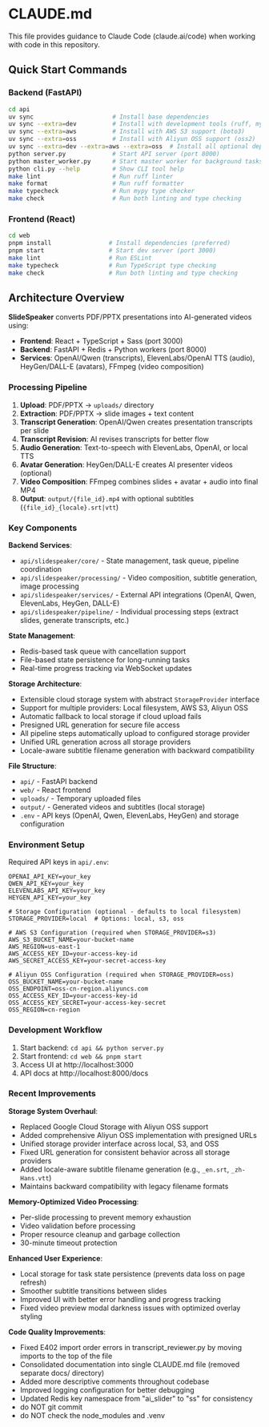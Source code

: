# CLAUDE.md

This file provides guidance to Claude Code (claude.ai/code) when working with code in this repository.

## Quick Start Commands

### Backend (FastAPI)
```bash
cd api
uv sync                      # Install base dependencies
uv sync --extra=dev          # Install with development tools (ruff, mypy, pre-commit)
uv sync --extra=aws          # Install with AWS S3 support (boto3)
uv sync --extra=oss          # Install with Aliyun OSS support (oss2)
uv sync --extra=dev --extra=aws --extra=oss  # Install all optional dependencies
python server.py             # Start API server (port 8000)
python master_worker.py      # Start master worker for background tasks
python cli.py --help         # Show CLI tool help
make lint                    # Run ruff linter
make format                  # Run ruff formatter  
make typecheck               # Run mypy type checker
make check                   # Run both linting and type checking
```

### Frontend (React)
```bash
cd web
pnpm install                # Install dependencies (preferred)
pnpm start                  # Start dev server (port 3000)
make lint                   # Run ESLint
make typecheck              # Run TypeScript type checking
make check                  # Run both linting and type checking
```

## Architecture Overview

**SlideSpeaker** converts PDF/PPTX presentations into AI-generated videos using:
- **Frontend**: React + TypeScript + Sass (port 3000)
- **Backend**: FastAPI + Redis + Python workers (port 8000)
- **Services**: OpenAI/Qwen (transcripts), ElevenLabs/OpenAI TTS (audio), HeyGen/DALL-E (avatars), FFmpeg (video composition)

### Processing Pipeline
1. **Upload**: PDF/PPTX → `uploads/` directory
2. **Extraction**: PDF/PPTX → slide images + text content
3. **Transcript Generation**: OpenAI/Qwen creates presentation transcripts per slide
4. **Transcript Revision**: AI revises transcripts for better flow
5. **Audio Generation**: Text-to-speech with ElevenLabs, OpenAI, or local TTS
6. **Avatar Generation**: HeyGen/DALL-E creates AI presenter videos (optional)
7. **Video Composition**: FFmpeg combines slides + avatar + audio into final MP4
8. **Output**: `output/{file_id}.mp4` with optional subtitles (`{file_id}_{locale}.srt|vtt`)

### Key Components

**Backend Services**:
- `api/slidespeaker/core/` - State management, task queue, pipeline coordination
- `api/slidespeaker/processing/` - Video composition, subtitle generation, image processing
- `api/slidespeaker/services/` - External API integrations (OpenAI, Qwen, ElevenLabs, HeyGen, DALL-E)
- `api/slidespeaker/pipeline/` - Individual processing steps (extract slides, generate transcripts, etc.)

**State Management**:
- Redis-based task queue with cancellation support
- File-based state persistence for long-running tasks
- Real-time progress tracking via WebSocket updates

**Storage Architecture**:
- Extensible cloud storage system with abstract `StorageProvider` interface
- Support for multiple providers: Local filesystem, AWS S3, Aliyun OSS
- Automatic fallback to local storage if cloud upload fails
- Presigned URL generation for secure file access
- All pipeline steps automatically upload to configured storage provider
- Unified URL generation across all storage providers
- Locale-aware subtitle filename generation with backward compatibility

**File Structure**:
- `api/` - FastAPI backend
- `web/` - React frontend
- `uploads/` - Temporary uploaded files
- `output/` - Generated videos and subtitles (local storage)
- `.env` - API keys (OpenAI, Qwen, ElevenLabs, HeyGen) and storage configuration

### Environment Setup
Required API keys in `api/.env`:
```
OPENAI_API_KEY=your_key
QWEN_API_KEY=your_key
ELEVENLABS_API_KEY=your_key
HEYGEN_API_KEY=your_key

# Storage Configuration (optional - defaults to local filesystem)
STORAGE_PROVIDER=local  # Options: local, s3, oss

# AWS S3 Configuration (required when STORAGE_PROVIDER=s3)
AWS_S3_BUCKET_NAME=your-bucket-name
AWS_REGION=us-east-1
AWS_ACCESS_KEY_ID=your-access-key-id
AWS_SECRET_ACCESS_KEY=your-secret-access-key

# Aliyun OSS Configuration (required when STORAGE_PROVIDER=oss)
OSS_BUCKET_NAME=your-bucket-name
OSS_ENDPOINT=oss-cn-region.aliyuncs.com
OSS_ACCESS_KEY_ID=your-access-key-id
OSS_ACCESS_KEY_SECRET=your-access-key-secret
OSS_REGION=cn-region
```

### Development Workflow
1. Start backend: `cd api && python server.py`
2. Start frontend: `cd web && pnpm start`
3. Access UI at http://localhost:3000
4. API docs at http://localhost:8000/docs

### Recent Improvements
**Storage System Overhaul**:
- Replaced Google Cloud Storage with Aliyun OSS support
- Added comprehensive Aliyun OSS implementation with presigned URLs
- Unified storage provider interface across local, S3, and OSS
- Fixed URL generation for consistent behavior across all storage providers
- Added locale-aware subtitle filename generation (e.g., `_en.srt`, `_zh-Hans.vtt`)
- Maintains backward compatibility with legacy filename formats

**Memory-Optimized Video Processing**:
- Per-slide processing to prevent memory exhaustion
- Video validation before processing
- Proper resource cleanup and garbage collection
- 30-minute timeout protection

**Enhanced User Experience**:
- Local storage for task state persistence (prevents data loss on page refresh)
- Smoother subtitle transitions between slides
- Improved UI with better error handling and progress tracking
- Fixed video preview modal darkness issues with optimized overlay styling

**Code Quality Improvements**:
- Fixed E402 import order errors in transcript_reviewer.py by moving imports to the top of the file
- Consolidated documentation into single CLAUDE.md file (removed separate docs/ directory)
- Added more descriptive comments throughout codebase
- Improved logging configuration for better debugging
- Updated Redis key namespace from "ai_slider" to "ss" for consistency
- do NOT git commit
- do NOT check the node_modules and .venv
